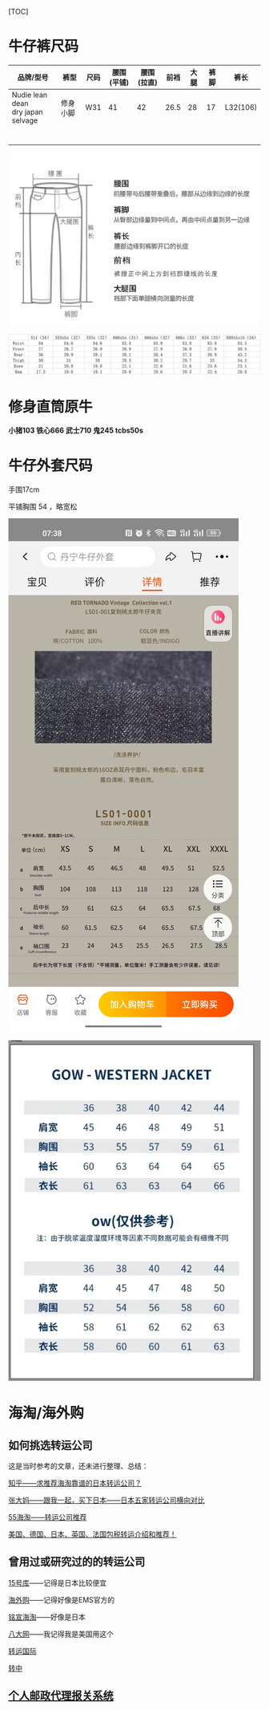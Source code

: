 [TOC]



# 牛仔裤尺码

| 品牌/型号                               | 裤型     | 尺码 | 腰围(平铺) | 腰围(拉直) | 前裆 | 大腿 | 裤脚 | 裤长     |
| --------------------------------------- | -------- | ---- | ---------- | ---------- | ---- | ---- | ---- | -------- |
| Nudie lean dean <br />dry japan selvage | 修身小脚 | W31  | 41         | 42         | 26.5 | 28   | 17   | L32(106) |
|                                         |          |      |            |            |      |      |      |          |
|                                         |          |      |            |            |      |      |      |          |
|                                         |          |      |            |            |      |      |      |          |
|                                         |          |      |            |            |      |      |      |          |
|                                         |          |      |            |            |      |      |      |          |
|                                         |          |      |            |            |      |      |      |          |
|                                         |          |      |            |            |      |      |      |          |

![jeans1](https://github.com/lission/markdownPics/blob/main/jeans/%E7%89%9B%E4%BB%94%E8%A3%A4%E5%90%84%E9%83%A8%E4%BD%8D%E5%B0%BA%E7%A0%81%E8%AF%B4%E6%98%8E.jpg?raw=true)

![参考](https://github.com/lission/markdownPics/blob/main/jeans/%E8%B4%B4%E5%90%A7%E5%B0%BA%E7%A0%81%E8%AF%B4%E6%98%8E.jpg?raw=true)



# 修身直筒原牛

**小猪103 铁心666 武士710 鬼245 tcbs50s**



# 牛仔外套尺码

手围17cm

平铺胸围 54 ，略宽松



![img](https://github.com/lission/markdownPics/blob/main/jeans/%E7%BA%A2%E9%A3%8E%E5%A4%B9%E5%85%8B.jpg?raw=true)

![img](https://github.com/lission/markdownPics/blob/main/jeans/2023%E5%A4%A7%E8%82%9B%E8%A5%BF%E9%83%A8%E7%89%9B%E4%BB%94%E5%A4%B9%E5%85%8B.jpg?raw=true)



# 海淘/海外购

## 如何挑选转运公司

这是当时参考的文章，还未进行整理、总结：

[知乎——求推荐海淘靠谱的日本转运公司？](https://www.zhihu.com/question/29175876)

[张大妈——跟我一起，买下日本——日本五家转运公司横向对比](https://post.smzdm.com/p/azwpng75/)

[55海淘——转运公司推荐](https://www.55haitao.com/shipping/)

[美国、德国、日本、英国、法国包税转运介绍和推荐！](https://www.haitaolab.com/?p=24265)

## 曾用过或研究过的的转运公司

[15号库](http://www.15haoku.com/xamember/)——记得是日本比较便宜

[海外购](https://buy.ems.com.cn/user/login.html?redirect=https%3A%2F%2Fbuy.ems.com.cn%2Fuser%2Fclaim%2Findex)——记得好像是EMS官方的

[铭宣海淘](https://www.mxhaitao.com/web/profile/login)——好像是日本

[八大网](http://www.8dexpress.com/)——我记得我是美国用这个

[转运国际](http://www.zygjex.com/)

[转中](https://www.uszcn.com/price)

## [个人邮政代理报关系统](http://int.ems.com.cn/mailtax/login/login_myMailTaxPage.html)